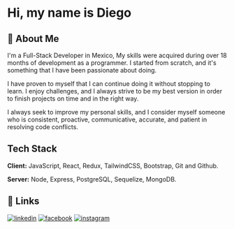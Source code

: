 # Hi, my name is Diego

## 🚀 About Me

I'm a Full-Stack Developer in Mexico,
My skills were acquired during over 18 months of development as a programmer. I started from scratch, and it's something that I have been passionate about doing. 

I have proven to myself that I can continue doing it without stopping to learn. I enjoy challenges, and I always strive to be my best version in order to finish projects on time and in the right way. 

I always seek to improve my personal skills, and I consider myself someone who is consistent, proactive, communicative, accurate, and patient in resolving code conflicts.


## Tech Stack

**Client:** JavaScript, React, Redux, TailwindCSS, Bootstrap, Git and Github. 

**Server:** Node, Express, PostgreSQL, Sequelize, MongoDB.


## 🔗 Links

[![linkedin](https://img.shields.io/badge/linkedin-0A66C2?style=for-the-badge&logo=linkedin&logoColor=white)](https://www.linkedin.com/in/hansselperez/)
[![facebook](https://img.shields.io/badge/Facebook-000?style=for-the-badge&logo=facebook&logoColor=white)](https://www.facebook.com/diegohanssel.perez/)
[![instagram](https://img.shields.io/badge/INSTAGRAM-DD2A7B?style=for-the-badge&logo=instagram&logoColor=white)](https://www.instagram.com/diegohansselperez/)
